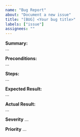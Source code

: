 ```yaml
---
name: "Bug Report"
about: "Document a new issue"
title: "[BUG] <Your bug title>"
labels: ["issue"]
assignees: ""
---
```


**Summary:**  
...

**Preconditions:**  
...

**Steps:**  
...

**Expected Result:**  
...

**Actual Result:**  
...

**Severity**
...

**Priority**
...
